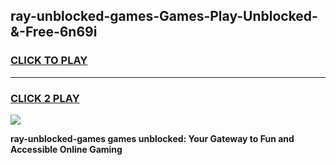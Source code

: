 
## ray-unblocked-games-Games-Play-Unblocked-&-Free-6n69i
<h3>
<a href="https://premium76.site?title=ray-unblocked-games&ref=24A">CLICK TO PLAY</a></h3>
<hr>

<h3>
<a href="https://premium76.site?title=ray-unblocked-games&ref=24A">CLICK 2 PLAY</a>
  
</h3>

<a href="https://premium76.site?title=ray-unblocked-games&ref=24A"><img src="https://clearcache.store/games.png"></a>


**ray-unblocked-games games unblocked: Your Gateway to Fun and Accessible Online Gaming**

